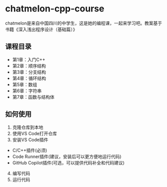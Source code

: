 # chatmelon-cpp-course
chatmelon是来自中国四川的中学生，这是她的编程课，一起来学习吧。教案基于书籍《深入浅出程序设计（基础篇）》

## 课程目录
- 第1章：入门C++
- 第2章：顺序结构
- 第3章：分支结构
- 第4章：循环结构
- 第5章：数组
- 第6章：字符串
- 第7章：函数与结构体

## 如何使用
1. 克隆仓库到本地
2. 使用VS Code打开仓库
3. 安装VS Code插件
- C/C++插件(必须)
- Code Runner插件(建议，安装后可以更方便地运行代码)
- GitHub Copilot插件(可选，可以提供代码补全和代码建议)
4. 编写代码
5. 运行代码
